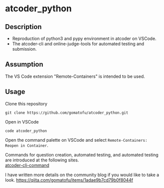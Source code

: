 # atcoder_python
## Description  
* Reproduction of python3 and pypy environment in atcoder on VSCode.
* The atcoder-cli and online-judge-tools for automated testing and submission.

## Assumption
The VS Code extension "Remote-Containers" is intended to be used.

## Usage
Clone this repository
 ```
 git clone https://github.com/gomatofu/atcoder_python.git
 ```
Open in VSCode
 ```
 code atcoder_python
 ```
Open the command palette on VSCode and select `Remote-Containers: Reopen in Container`.

Commands for question creation, automated testing, and automated testing are introduced at the following sites.  
[atcoder-cli-command](http://tatamo.81.la/blog/2018/12/07/atcoder-cli-tutorial/)  

I have written more details on the community blog if you would like to take a look.
https://qiita.com/gomatofu/items/1adae9b7cd79b0f8044f
